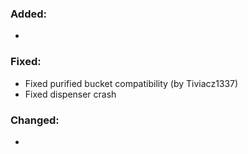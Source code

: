 ### Added:
- 
### Fixed:
- Fixed purified bucket compatibility (by Tiviacz1337)
- Fixed dispenser crash
### Changed:
- 